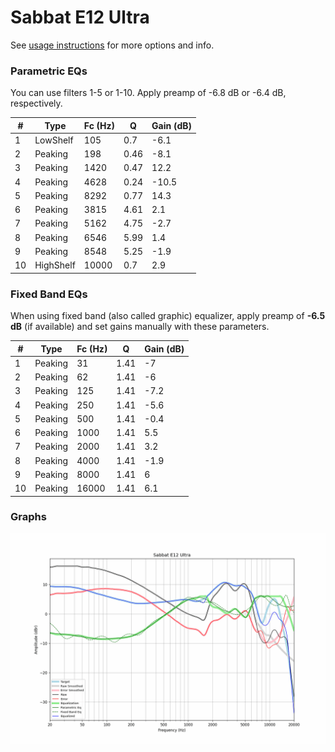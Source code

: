 # Sabbat E12 Ultra
See [usage instructions](https://github.com/jaakkopasanen/AutoEq#usage) for more options and info.

### Parametric EQs
You can use filters 1-5 or 1-10. Apply preamp of -6.8 dB or -6.4 dB, respectively.

|   # | Type      |   Fc (Hz) |    Q |   Gain (dB) |
|-----|-----------|-----------|------|-------------|
|   1 | LowShelf  |       105 | 0.7  |        -6.1 |
|   2 | Peaking   |       198 | 0.46 |        -8.1 |
|   3 | Peaking   |      1420 | 0.47 |        12.2 |
|   4 | Peaking   |      4628 | 0.24 |       -10.5 |
|   5 | Peaking   |      8292 | 0.77 |        14.3 |
|   6 | Peaking   |      3815 | 4.61 |         2.1 |
|   7 | Peaking   |      5162 | 4.75 |        -2.7 |
|   8 | Peaking   |      6546 | 5.99 |         1.4 |
|   9 | Peaking   |      8548 | 5.25 |        -1.9 |
|  10 | HighShelf |     10000 | 0.7  |         2.9 |

### Fixed Band EQs
When using fixed band (also called graphic) equalizer, apply preamp of **-6.5 dB** (if available) and set gains manually with these parameters.

|   # | Type    |   Fc (Hz) |    Q |   Gain (dB) |
|-----|---------|-----------|------|-------------|
|   1 | Peaking |        31 | 1.41 |        -7   |
|   2 | Peaking |        62 | 1.41 |        -6   |
|   3 | Peaking |       125 | 1.41 |        -7.2 |
|   4 | Peaking |       250 | 1.41 |        -5.6 |
|   5 | Peaking |       500 | 1.41 |        -0.4 |
|   6 | Peaking |      1000 | 1.41 |         5.5 |
|   7 | Peaking |      2000 | 1.41 |         3.2 |
|   8 | Peaking |      4000 | 1.41 |        -1.9 |
|   9 | Peaking |      8000 | 1.41 |         6   |
|  10 | Peaking |     16000 | 1.41 |         6.1 |

### Graphs
![](./Sabbat%20E12%20Ultra.png)
